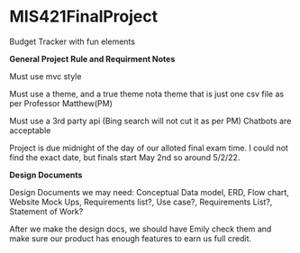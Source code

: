 # MIS421FinalProject
Budget Tracker with fun elements

**General Project Rule and Requirment Notes**

Must use mvc style

Must use a theme, and a true theme nota theme that is just one csv file as per Professor Matthew(PM)

Must use a 3rd party api (Bing search will not cut it as per PM)
Chatbots are acceptable 

Project is due midnight of the day of our alloted final exam time. I could not find the exact date, but finals start May 2nd so around 5/2/22.

**Design Documents**

Design Documents we may need:
Conceptual Data model,
ERD,
Flow chart,
Website Mock Ups,
Requirements list?,
Use case?,
Requirements List?,
Statement of Work?

After we make the design docs, we should have Emily check them and make sure our product has enough features to earn us full credit.
